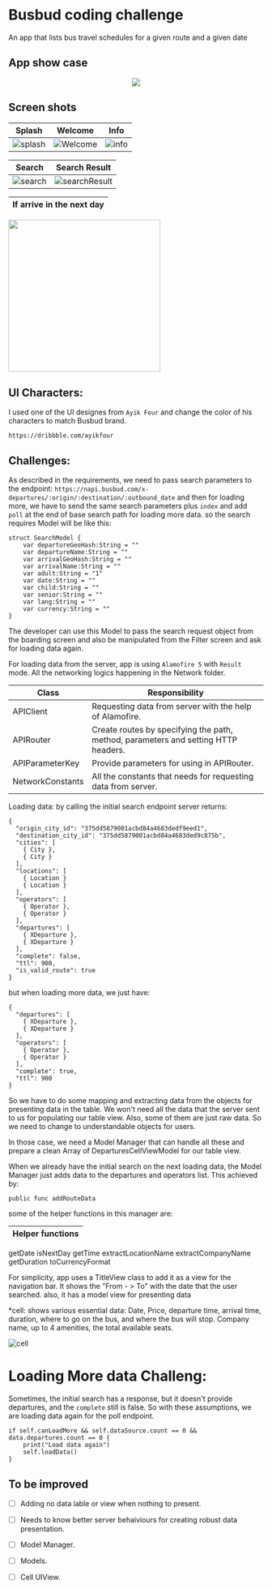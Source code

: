# Busbud coding challenge
An app that lists bus travel schedules for a given route and a given date


## App show case
<p align="center">
  <img src="https://github.com/sajjadsarkoobi/coding-challenge-native-b/blob/main/Screenshots/busbudShowCase.gif" />
</p>


## Screen shots

Splash | Welcome | Info
--- | ---  | ---
![splash](https://github.com/sajjadsarkoobi/coding-challenge-native-b/blob/main/Screenshots/splashScreen.png) | ![Welcome](https://github.com/sajjadsarkoobi/coding-challenge-native-b/blob/main/Screenshots/welcom.png) | ![info](https://github.com/sajjadsarkoobi/coding-challenge-native-b/blob/main/Screenshots/info.png)

 Search | Search Result
--- | ---
![search](https://github.com/sajjadsarkoobi/coding-challenge-native-b/blob/main/Screenshots/search.png) | ![searchResult](https://github.com/sajjadsarkoobi/coding-challenge-native-b/blob/main/Screenshots/searchResult.png)

If arrive in the next day |
--- |
<img src="https://github.com/sajjadsarkoobi/coding-challenge-native-b/blob/main/Screenshots/cellMagnifier.png" width="300" />


## UI Characters:
I used one of the UI designes from `Ayik Four` and change the color of his characters to match Busbud brand.

`https://dribbble.com/ayikfour`


## Challenges:
As described in the requirements, we need to pass search parameters to the endpoint:
`https://napi.busbud.com/x-departures/:origin/:destination/:outbound_date`
and then for loading more, we have to send the same search parameters plus `index` and add `poll` at the end of base search path for loading more data.
so the search requires Model will be like this:
```
struct SearchModel {
    var departureGeoHash:String = ""
    var departureName:String = ""
    var arrivalGeoHash:String = ""
    var arrivalName:String = ""
    var adult:String = "1"
    var date:String = ""
    var child:String = ""
    var senior:String = ""
    var lang:String = ""
    var currency:String = ""
}
```
The developer can use this Model to pass the search request object from the boarding screen and also be manipulated from the Filter screen and ask for loading data again.

For loading data from the server, app is using `Alamofire 5`  with `Result` mode. All the networking logics happening in the Network folder.

Class | Responsibility 
--- | ---
APIClient | Requesting data from server with the help of Alamofire.
APIRouter | Create routes by specifying the path, method, parameters and setting HTTP headers.
APIParameterKey | Provide parameters for using in APIRouter.
NetworkConstants | All the constants that needs for requesting data from server.
 
Loading data:
by calling the initial search endpoint server returns:
```
{
  "origin_city_id": "375dd5879001acbd84a4683dedf9eed1",
  "destination_city_id": "375dd5879001acbd84a4683ded9c875b",
  "cities": [
    { City },
    { City }
  ],
  "locations": [
    { Location }
    { Location }
  ],
  "operators": [
    { Operator },
    { Operator }
  ],
  "departures": [
    { XDeparture },
    { XDeparture }
  ],
  "complete": false,
  "ttl": 900,
  "is_valid_route": true
}
```
but when loading more data, we just have:
```
{
  "departures": [
    { XDeparture },
    { XDeparture }
  ],
  "operators": [
    { Operator },
    { Operator }
  ],
  "complete": true,
  "ttl": 900
}
```

So we have to do some mapping and extracting data from the objects for presenting data in the table. We won't need all the data that the server sent to us for populating our table view. Also, some of them are just raw data. So we need to change to understandable objects for users.

In those case, we need a Model Manager that can handle all these and prepare a clean Array of DeparturesCellViewModel for our table view.

When we already have the initial search on the next loading data, the Model Manager just adds data to the departures and operators list. This achieved by:

`public func addRouteData`

some of the helper functions in this manager are:

Helper functions |
--- |
getDate
isNextDay
getTime
extractLocationName
extractCompanyName
getDuration
toCurrencyFormat


For simplicity, app uses a TitleView class to add it as a view for the navigation bar. It shows the  "From - > To"  with the date that the user searched. also, it has a model view for presenting data

*cell:
shows various essential data:
Date, Price, departure time, arrival time, duration, where to go on the bus, and where the bus will stop. Company name, up to 4 amenities, the total available seats.

![cell](https://github.com/sajjadsarkoobi/coding-challenge-native-b/blob/main/Screenshots/cells.png)

# Loading More data Challeng:
Sometimes, the initial search has a response, but it doesn't provide departures, and the `complete` still is false. So with these assumptions, we are loading data again for the poll endpoint.
```
if self.canLoadMore && self.dataSource.count == 0 && data.departures.count == 0 {
    print("Load data again")
    self.loadData()
}
```


## To be improved
- [ ] Adding no data lable or view when nothing to present.
- [ ] Needs to know better server behaiviours for creating robust data presentation.
- [ ] Model Manager.
- [ ] Models.
- [ ] Cell UIView.

